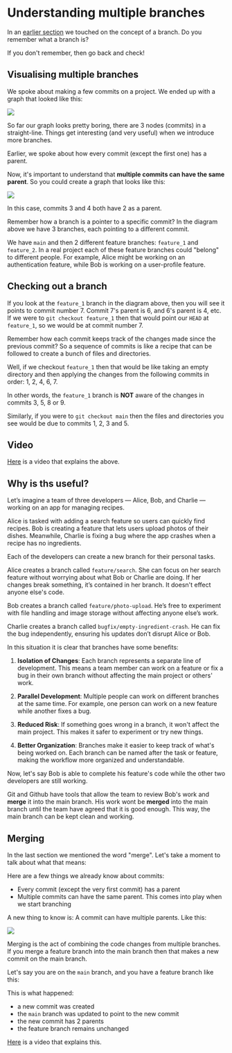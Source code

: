 # Understanding multiple branches 

In an [earlier section](./07-graph-branch-and-head.md) we touched on the concept of a branch. Do you remember what a branch is?  

If you don't remember, then go back and check! 

## Visualising multiple branches  

We spoke about making a few commits on a project. We ended up with a graph that looked like this:

![](images/commit_graph_website_3.drawio.svg)

So far our graph looks pretty boring, there are 3 nodes (commits) in a straight-line. Things get interesting (and very useful) when we introduce more branches. 

Earlier, we spoke about how every commit (except the first one) has a parent. 

Now, it's important to understand that **multiple commits can have the same parent**. So you could create a graph that looks like this:

![](images/commit_graph_multiple_parents.drawio.svg) 

In this case, commits 3 and 4 both have 2 as a parent. 

Remember how a branch is a pointer to a specific commit? In the diagram above we have 3 branches, each pointing to a different commit. 

We have `main` and then 2 different feature branches: `feature_1` and `feature_2`. In a real project each of these feature branches could "belong" to different people. For example, Alice might be working on an authentication feature, while Bob is working on a user-profile feature.

## Checking out a branch

If you look at the `feature_1` branch in the diagram above, then you will see it points to commit number 7. Commit 7's parent is 6, and 6's parent is 4, etc.  If we were to `git checkout feature_1` then that would point our `HEAD` at `feature_1`, so we would be at commit number 7.  

Remember how each commit keeps track of the changes made since the previous commit? So a sequence of commits is like a recipe that can be followed to create a bunch of files and directories.

Well, if we checkout `feature_1` then that would be like taking an empty directory and then applying the changes from the following commits in order: 1, 2, 4, 6, 7.

In other words, the `feature_1` branch is **NOT** aware of the changes in commits 3, 5, 8 or 9.

Similarly, if you were to `git checkout main` then the files and directories you see would be due to commits 1, 2, 3 and 5. 

## Video 

[Here](https://www.youtube.com/watch?v=lbrvSo1Rh6k) is a video that explains the above.

## Why is ths useful?

Let’s imagine a team of three developers — Alice, Bob, and Charlie — working on an app for managing recipes.

Alice is tasked with adding a search feature so users can quickly find recipes. Bob is creating a feature that lets users upload photos of their dishes. Meanwhile, Charlie is fixing a bug where the app crashes when a recipe has no ingredients.

Each of the developers can create a new branch for their personal tasks. 

Alice creates a branch called `feature/search`. She can focus on her search feature without worrying about what Bob or Charlie are doing. If her changes break something, it’s contained in her branch. It doesn't effect anyone else's code.

Bob creates a branch called `feature/photo-upload`. He’s free to experiment with file handling and image storage without affecting anyone else’s work.

Charlie creates a branch called `bugfix/empty-ingredient-crash`. He can fix the bug independently, ensuring his updates don’t disrupt Alice or Bob.

In this situation it is clear that branches have some benefits:

1. **Isolation of Changes**: Each branch represents a separate line of development. This means a team member can work on a feature or fix a bug in their own branch without affecting the main project or others' work.

2. **Parallel Development**: Multiple people can work on different branches at the same time. For example, one person can work on a new feature while another fixes a bug.

3. **Reduced Risk**: If something goes wrong in a branch, it won't affect the main project. This makes it safer to experiment or try new things.

4. **Better Organization**: Branches make it easier to keep track of what's being worked on. Each branch can be named after the task or feature, making the workflow more organized and understandable.

Now, let's say Bob is able to complete his feature's code while the other two developers are still working. 

Git and Github have tools that allow the team to review Bob's work and **merge** it into the main branch. His work wont be **merged** into the main branch until the team have agreed that it is good enough. This way, the main branch can be kept clean and working.

## Merging 

In the last section we mentioned the word "merge". Let's take a moment to talk about what that means:

Here are a few things we already know about commits:

- Every commit (except the very first commit) has a parent
- Multiple commits can have the same parent. This comes into play when we start branching

A new thing to know is: A commit can have multiple parents. Like this:

![](./images/commit_graph_multiple_parents_and_children.drawio.svg) 

Merging is the act of combining the code changes from multiple branches. If you merge a feature branch into the main branch then that makes a new commit on the main branch.

Let's say you are on the `main` branch, and you have a feature branch like this:

This is what happened:

- a new commit was created 
- the `main` branch was updated to point to the new commit 
- the new commit has 2 parents
- the feature branch remains unchanged 

[Here](https://www.youtube.com/watch?v=EOv-wFKoFVo) is a video that explains this.